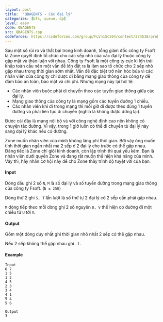 ```yaml
---
layout: post
title:  "QBAGENTS - Các đại lý"
categories: [bfs, queue, dp]
level: easy
code: QBAGENTS
src: QBAGENTS.cpp
codeforces: https://codeforces.com/group/FLVn1Sc504/contest/274518/problem/H
---
```




  


Sau một số rủi ro và thất bại trong kinh doanh, tổng giám đốc công ty Fsoft là Zone quyết định tổ chức cho các sếp nhỏ của các đại lý thuộc công ty gặp mặt và thảo luận với nhau. Công ty Fsoft là một công ty cực kì lớn trải khắp toàn cầu nên một vấn đề lớn đặt ra là làm sao tổ chức cho 2 sếp nhỏ gặp nhau trong thời gian sớm nhất. Vấn đề đặc biệt trở nên hóc búa vì các nhân viên của công ty chỉ được đi bằng mạng giao thông của công ty để đảm bảo an toàn, bảo mật và chi phí. Nhưng mạng này lại hơi tệ:

+ Các nhân viên buộc phải di chuyển theo các tuyến giao thông giữa các đại lý.
+ Mạng giao thông của công ty là mạng gồm các tuyến đường 1 chiều.
+ Các nhân viên khi đi trong mạng thì mỗi giờ đi được theo đúng 1 tuyến đường và phải liên tục di chuyển (nghĩa là không được dừng lại).

Được cái đây là mạng nội bộ và với công nghệ đỉnh cao nên không có chuyện tắc đường. Vì vậy, trong 1 giờ luôn có thể di chuyển từ đại lý này sang đại lý khác nếu có đường.

Zone muốn nhân viên của mình không lãng phí thời gian. Bởi vậy ông muốn tính thời gian ngắn nhất mà 2 sếp ở 2 đại lý cho trước có thể gặp nhau. Đáng tiếc là Zone chỉ giỏi kinh doanh, còn lập trình thì quá yếu kém. Bạn là nhân viên dưới quyền Zone và đang rất muốn thể hiện khả năng của mình. Vậy thì, hãy nhân cơ hội này để cho Zone thấy trình độ tuyệt vời của bạn.

#### Input

Dòng đầu ghi 2 số `N`, `M` là số đại lý và số tuyến đường trong mạng giao thông của công ty Fsoft. (`N ≤ 250`)

Dòng thứ 2 ghi `S, T` lần lượt là số thứ tự 2 đại lý có 2 sếp cần phải gặp nhau.

`M` dòng tiếp theo mỗi dòng ghi 2 số nguyên `U, V` thể hiện có đường đi một chiều từ `U` tới `V`.

#### Output

Gồm một dòng duy nhất ghi thời gian nhỏ nhất 2 sếp có thể gặp nhau.

Nếu 2 sếp không thể gặp nhau ghi `-1`.

#### Example

```
Input
6 7
1 5
1 2
4 5
2 3
3 4
4 1
5 4
5 6

Output
3
```

<!--more-->

